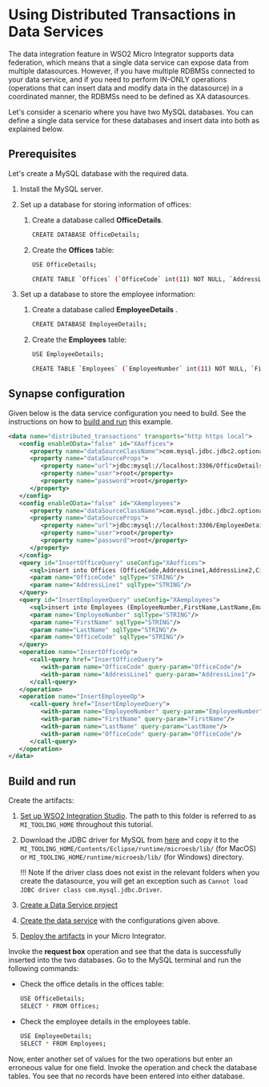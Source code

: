 # Using Distributed Transactions in Data Services

The data integration feature in WSO2 Micro Integrator supports data
federation, which means that a single data service can expose data from
multiple datasources. However, if you have multiple RDBMSs connected to
your data service, and if you need to perform IN-ONLY operations
(operations that can insert data and modify data in the datasource) in a
coordinated manner, the RDBMSs need to be defined as XA datasources.

Let's consider a scenario where you have two MySQL databases. You can
define a single data service for these databases and insert data into
both as explained below.

## Prerequisites

Let's create a MySQL database with the required data.

1.  Install the MySQL server.
2.  Set up a database for storing information of offices:
    1.  Create a database called **OfficeDetails**.

        ```bash
        CREATE DATABASE OfficeDetails;
        ```

    2.  Create the **Offices** table:

        ```bash
        USE OfficeDetails;

        CREATE TABLE `Offices` (`OfficeCode` int(11) NOT NULL, `AddressLine1` varchar(255) NOT NULL, `AddressLine2` varchar(255) DEFAULT NULL, `City` varchar(255) DEFAULT NULL, `State` varchar(255) DEFAULT NULL, `Country` varchar(255) DEFAULT NULL, `Phone` varchar(255) DEFAULT NULL, PRIMARY KEY (`OfficeCode`));
        ```

3.  Set up a database to store the employee information:
    1.  Create a database called **EmployeeDetails** .

        ```bash
        CREATE DATABASE EmployeeDetails;
        ```

    2.  Create the **Employees** table:

        ```bash
        USE EmployeeDetails;

        CREATE TABLE `Employees` (`EmployeeNumber` int(11) NOT NULL, `FirstName` varchar(255) NOT NULL, `LastName` varchar(255) DEFAULT NULL, `Email` varchar(255) DEFAULT NULL, `JobTitle` varchar(255) DEFAULT NULL, `OfficeCode` int(11) NOT NULL, PRIMARY KEY (`EmployeeNumber`));
        ```

## Synapse configuration

Given below is the data service configuration you need to build. See the instructions on how to [build and run](#build-and-run) this example.

```xml
<data name="distributed_transactions" transports="http https local">
   <config enableOData="false" id="XAoffices">
      <property name="dataSourceClassName">com.mysql.jdbc.jdbc2.optional.MysqlXADataSource</property>
      <property name="dataSourceProps">
         <property name="url">jdbc:mysql://localhost:3306/OfficeDetails</property>
         <property name="user">root</property>
         <property name="password">root</property>
      </property>
   </config>
   <config enableOData="false" id="XAemployees">
      <property name="dataSourceClassName">com.mysql.jdbc.jdbc2.optional.MysqlXADataSource</property>
      <property name="dataSourceProps">
         <property name="url">jdbc:mysql://localhost:3306/EmployeeDetails</property>
         <property name="user">root</property>
         <property name="password">root</property>
      </property>
   </config>
   <query id="InsertOfficeQuery" useConfig="XAoffices">
      <sql>insert into Offices (OfficeCode,AddressLine1,AddressLine2,City,State,Country,Phone) values(:OfficeCode,:AddressLine1,'test','test','test','USA','test')</sql>
      <param name="OfficeCode" sqlType="STRING"/>
      <param name="AddressLine1" sqlType="STRING"/>
   </query>
   <query id="InsertEmployeeQuery" useConfig="XAemployees">
      <sql>insert into Employees (EmployeeNumber,FirstName,LastName,Email,JobTitle,OfficeCode) values(:EmployeeNumber,:FirstName,:LastName,'test','test',:OfficeCode)</sql>
      <param name="EmployeeNumber" sqlType="STRING"/>
      <param name="FirstName" sqlType="STRING"/>
      <param name="LastName" sqlType="STRING"/>
      <param name="OfficeCode" sqlType="STRING"/>
   </query>
   <operation name="InsertOfficeOp">
      <call-query href="InsertOfficeQuery">
         <with-param name="OfficeCode" query-param="OfficeCode"/>
         <with-param name="AddressLine1" query-param="AddressLine1"/>
      </call-query>
   </operation>
   <operation name="InsertEmployeeOp">
      <call-query href="InsertEmployeeQuery">
         <with-param name="EmployeeNumber" query-param="EmployeeNumber"/>
         <with-param name="FirstName" query-param="FirstName"/>
         <with-param name="LastName" query-param="LastName"/>
         <with-param name="OfficeCode" query-param="OfficeCode"/>
      </call-query>
   </operation>
</data>
```

## Build and run

Create the artifacts:

1. [Set up WSO2 Integration Studio](../../../../develop/installing-WSO2-Integration-Studio). The path to this folder is referred to as `MI_TOOLING_HOME` throughout this tutorial.
2.  Download the JDBC driver for MySQL from [here](http://dev.mysql.com/downloads/connector/j/) and copy it to the `MI_TOOLING_HOME/Contents/Eclipse/runtime/microesb/lib/` (for MacOS) or 
`MI_TOOLING_HOME/runtime/microesb/lib/` (for Windows) directory. 

    !!! Note
        If the driver class does not exist in the relevant folders when you create the datasource, you will get an exception such as `Cannot load JDBC driver class com.mysql.jdbc.Driver`.
        
3. [Create a Data Service project](../../../../develop/creating-projects/#data-services-project)
4. [Create the data service](../../../../develop/creating-artifacts/data-services/creating-data-services) with the configurations given above.
5. [Deploy the artifacts](../../../../develop/deploy-and-run) in your Micro Integrator. 

Invoke the **request box** operation and see that the data is successfully inserted into the two databases. Go to the MySQL terminal and run the following commands:  

-   Check the office details in the offices table:

    ```bash
    USE OfficeDetails;
    SELECT * FROM Offices;
    ```

-   Check the employee details in the employees table.

    ```bash
    USE EmployeeDetails;
    SELECT * FROM Employees;
    ```

Now, enter another set of values for the two operations but enter an erroneous value for one field. Invoke the operation and check the database tables. You see that no records have been entered into either database.
